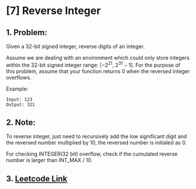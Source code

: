 # [7] Reverse Integer

## 1. Problem:
Given a 32-bit signed integer, reverse digits of an integer.

Assume we are dealing with an environment which could only store integers within the 32-bit signed integer range: [$-2^21$, $2^31 − 1$]. For the purpose of this problem, assume that your function returns 0 when the reversed integer overflows.

Example:
```
Input: 123
Output: 321
```
## 2. Note:
To reverse integer, just need to recursively add the low significant digit and the reversed number multiplied by 10, the reversed number is initialed as 0.

For checking INTEGER(32 bit) overflow, check if the cumulated reverse number is larger than INT_MAX / 10.


## 3. [Leetcode Link](https://leetcode.com/problems/reverse-integer/description/)
